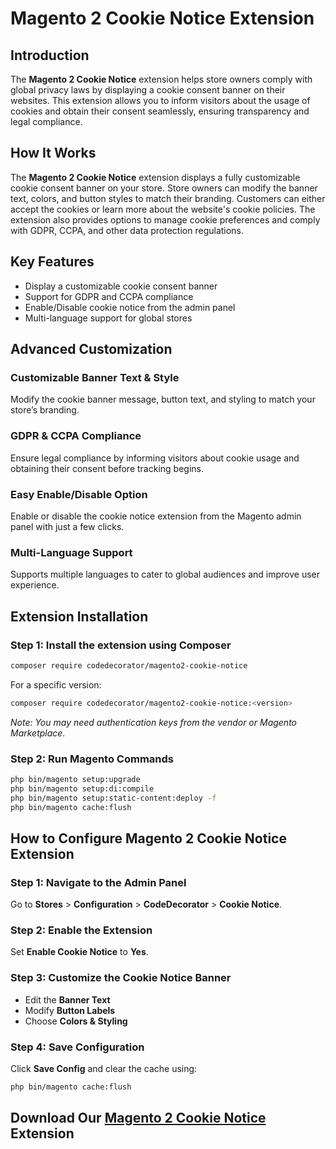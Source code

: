 # Magento 2 Cookie Notice Extension

## Introduction
The **Magento 2 Cookie Notice** extension helps store owners comply with global privacy laws by displaying a cookie consent banner on their websites. This extension allows you to inform visitors about the usage of cookies and obtain their consent seamlessly, ensuring transparency and legal compliance.

## How It Works
The **Magento 2 Cookie Notice** extension displays a fully customizable cookie consent banner on your store. Store owners can modify the banner text, colors, and button styles to match their branding. Customers can either accept the cookies or learn more about the website's cookie policies. The extension also provides options to manage cookie preferences and comply with GDPR, CCPA, and other data protection regulations.

## Key Features
- Display a customizable cookie consent banner
- Support for GDPR and CCPA compliance
- Enable/Disable cookie notice from the admin panel
- Multi-language support for global stores

## Advanced Customization
### Customizable Banner Text & Style
Modify the cookie banner message, button text, and styling to match your store’s branding.

### GDPR & CCPA Compliance
Ensure legal compliance by informing visitors about cookie usage and obtaining their consent before tracking begins.

### Easy Enable/Disable Option
Enable or disable the cookie notice extension from the Magento admin panel with just a few clicks.

### Multi-Language Support
Supports multiple languages to cater to global audiences and improve user experience.

## Extension Installation

### Step 1: Install the extension using Composer
```sh
composer require codedecorator/magento2-cookie-notice
```
For a specific version:
```sh
composer require codedecorator/magento2-cookie-notice:<version>
```
*Note: You may need authentication keys from the vendor or Magento Marketplace.*

### Step 2: Run Magento Commands
```sh
php bin/magento setup:upgrade
php bin/magento setup:di:compile
php bin/magento setup:static-content:deploy -f
php bin/magento cache:flush
```

## How to Configure Magento 2 Cookie Notice Extension

### Step 1: Navigate to the Admin Panel
Go to **Stores** > **Configuration** > **CodeDecorator** > **Cookie Notice**.

### Step 2: Enable the Extension
Set **Enable Cookie Notice** to **Yes**.

### Step 3: Customize the Cookie Notice Banner
- Edit the **Banner Text**
- Modify **Button Labels**
- Choose **Colors & Styling**

### Step 4: Save Configuration
Click **Save Config** and clear the cache using:
```sh
php bin/magento cache:flush
```

## Download Our [Magento 2 Cookie Notice](https://codedecorator.com/magento-2-cookie-notice.html) Extension

